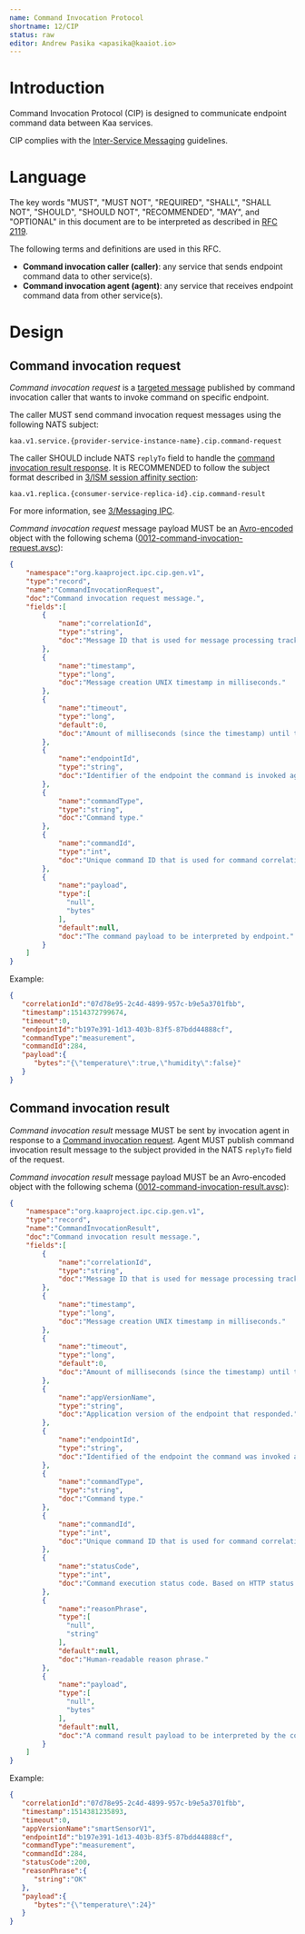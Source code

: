 ```yaml
---
name: Command Invocation Protocol
shortname: 12/CIP
status: raw
editor: Andrew Pasika <apasika@kaaiot.io>
---
```


<!-- toc -->


# Introduction

Command Invocation Protocol (CIP) is designed to communicate endpoint command data between Kaa services.

CIP complies with the [Inter-Service Messaging](/0003/README.md) guidelines.


# Language

The key words "MUST", "MUST NOT", "REQUIRED", "SHALL", "SHALL NOT", "SHOULD", "SHOULD NOT", "RECOMMENDED", "MAY", and "OPTIONAL" in this document are to be interpreted as described in [RFC 2119](https://tools.ietf.org/html/rfc2119).

The following terms and definitions are used in this RFC.

- **Command invocation caller (caller)**: any service that sends endpoint command data to other service(s).
- **Command invocation agent (agent)**: any service that receives endpoint command data from other service(s).


# Design

## Command invocation request

*Command invocation request* is a [targeted message](/0003/README.md#targeted-messaging) published by command invocation caller that wants to invoke command on specific endpoint.

The caller MUST send command invocation request messages using the following NATS subject:
```
kaa.v1.service.{provider-service-instance-name}.cip.command-request
```

The caller SHOULD include NATS `replyTo` field to handle the [command invocation result response](#command-invocation-result).
It is RECOMMENDED to follow the subject format described in [3/ISM session affinity section](/0003/README.md#session-affinity):
```
kaa.v1.replica.{consumer-service-replica-id}.cip.command-result
```

For more information, see [3/Messaging IPC](/0003/README.md).

*Command invocation request* message payload MUST be an [Avro-encoded](https://avro.apache.org/) object with the following schema ([0012-command-invocation-request.avsc](./0012-command-invocation-request.avsc)):

```json
{
    "namespace":"org.kaaproject.ipc.cip.gen.v1",
    "type":"record",
    "name":"CommandInvocationRequest",
    "doc":"Command invocation request message.",
    "fields":[
        {
            "name":"correlationId",
            "type":"string",
            "doc":"Message ID that is used for message processing tracking across services."
        },
        {
            "name":"timestamp",
            "type":"long",
            "doc":"Message creation UNIX timestamp in milliseconds."
        },
        {
            "name":"timeout",
            "type":"long",
            "default":0,
            "doc":"Amount of milliseconds (since the timestamp) until the message expires. Value of 0 is reserved to indicate no expiration."
        },
        {
            "name":"endpointId",
            "type":"string",
            "doc":"Identifier of the endpoint the command is invoked against."
        },
        {
            "name":"commandType",
            "type":"string",
            "doc":"Command type."
        },
        {
            "name":"commandId",
            "type":"int",
            "doc":"Unique command ID that is used for command correlation. (endpointId, commandType, commandId) tuple uniquely identifies a command instance."
        },
        {
            "name":"payload",
            "type":[
              "null",
              "bytes"
            ],
            "default":null,
            "doc":"The command payload to be interpreted by endpoint."
        }
    ]
}
```

Example:

```json
{
   "correlationId":"07d78e95-2c4d-4899-957c-b9e5a3701fbb",
   "timestamp":1514372799674,
   "timeout":0,
   "endpointId":"b197e391-1d13-403b-83f5-87bdd44888cf",
   "commandType":"measurement",
   "commandId":284,
   "payload":{
      "bytes":"{\"temperature\":true,\"humidity\":false}"
   }
}
```


## Command invocation result

*Command invocation result* message MUST be sent by invocation agent in response to a [Command invocation request](#command-invocation-request).
Agent MUST publish command invocation result message to the subject provided in the NATS `replyTo` field of the request.

*Command invocation result* message payload MUST be an Avro-encoded object with the following schema ([0012-command-invocation-result.avsc](./0012-command-invocation-result.avsc)):

```json
{
    "namespace":"org.kaaproject.ipc.cip.gen.v1",
    "type":"record",
    "name":"CommandInvocationResult",
    "doc":"Command invocation result message.",
    "fields":[
        {
            "name":"correlationId",
            "type":"string",
            "doc":"Message ID that is used for message processing tracking across services."
        },
        {
            "name":"timestamp",
            "type":"long",
            "doc":"Message creation UNIX timestamp in milliseconds."
        },
        {
            "name":"timeout",
            "type":"long",
            "default":0,
            "doc":"Amount of milliseconds (since the timestamp) until the message expires. Value of 0 is reserved to indicate no expiration."
        },
        {
            "name":"appVersionName",
            "type":"string",
            "doc":"Application version of the endpoint that responded."
        },
        {
            "name":"endpointId",
            "type":"string",
            "doc":"Identified of the endpoint the command was invoked against."
        },
        {
            "name":"commandType",
            "type":"string",
            "doc":"Command type."
        },
        {
            "name":"commandId",
            "type":"int",
            "doc":"Unique command ID that is used for command correlation."
        },
        {
            "name":"statusCode",
            "type":"int",
            "doc":"Command execution status code. Based on HTTP status codes."
        },
        {
            "name":"reasonPhrase",
            "type":[
              "null",
              "string"
            ],
            "default":null,
            "doc":"Human-readable reason phrase."
        },
        {
            "name":"payload",
            "type":[
              "null",
              "bytes"
            ],
            "default":null,
            "doc":"A command result payload to be interpreted by the command caller."
        }
    ]
}
```

Example:

```json
{
   "correlationId":"07d78e95-2c4d-4899-957c-b9e5a3701fbb",
   "timestamp":1514381235893,
   "timeout":0,
   "appVersionName":"smartSensorV1",
   "endpointId":"b197e391-1d13-403b-83f5-87bdd44888cf",
   "commandType":"measurement",
   "commandId":284,
   "statusCode":200,
   "reasonPhrase":{
      "string":"OK"
   },
   "payload":{
      "bytes":"{\"temperature\":24}"
   }
}
```

